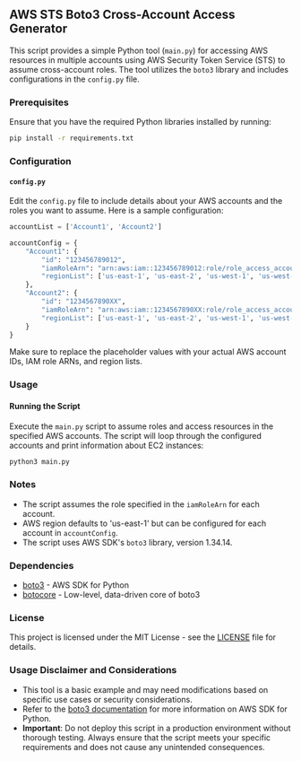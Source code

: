 ## AWS STS Boto3 Cross-Account Access Generator

This script provides a simple Python tool (`main.py`) for accessing AWS resources in multiple accounts using AWS Security Token Service (STS) to assume cross-account roles. The tool utilizes the `boto3` library and includes configurations in the `config.py` file.

### Prerequisites

Ensure that you have the required Python libraries installed by running:

```bash
pip install -r requirements.txt
```

### Configuration

#### `config.py`

Edit the `config.py` file to include details about your AWS accounts and the roles you want to assume. Here is a sample configuration:

```python
accountList = ['Account1', 'Account2']

accountConfig = {
    "Account1": {
        "id": "123456789012",
        "iamRoleArn": "arn:aws:iam::123456789012:role/role_access_account2",
        "regionList": ['us-east-1', 'us-east-2', 'us-west-1', 'us-west-2'],
    },
    "Account2": {
        "id": "1234567890XX",
        "iamRoleArn": "arn:aws:iam::1234567890XX:role/role_access_account2",
        "regionList": ['us-east-1', 'us-east-2', 'us-west-1', 'us-west-2'],
    }
}
```

Make sure to replace the placeholder values with your actual AWS account IDs, IAM role ARNs, and region lists.

### Usage

#### Running the Script

Execute the `main.py` script to assume roles and access resources in the specified AWS accounts. The script will loop through the configured accounts and print information about EC2 instances:

```bash
python3 main.py
```

### Notes

- The script assumes the role specified in the `iamRoleArn` for each account.
- AWS region defaults to 'us-east-1' but can be configured for each account in `accountConfig`.
- The script uses AWS SDK's `boto3` library, version 1.34.14.

### Dependencies

- [boto3](https://pypi.org/project/boto3/) - AWS SDK for Python
- [botocore](https://pypi.org/project/botocore/) - Low-level, data-driven core of boto3

### License

This project is licensed under the MIT License - see the [LICENSE](/LICENSE) file for details.

### Usage Disclaimer and Considerations

- This tool is a basic example and may need modifications based on specific use cases or security considerations.
- Refer to the [boto3 documentation](https://boto3.amazonaws.com/v1/documentation/api/latest/index.html) for more information on AWS SDK for Python.
- **Important**: Do not deploy this script in a production environment without thorough testing. Always ensure that the script meets your specific requirements and does not cause any unintended consequences.